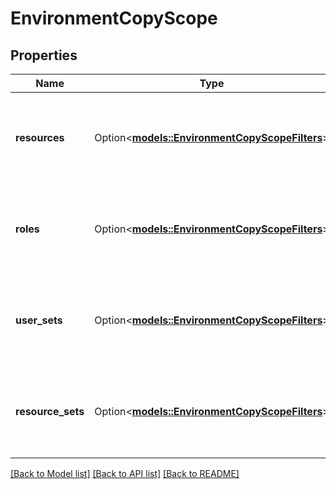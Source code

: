 # EnvironmentCopyScope

## Properties

Name | Type | Description | Notes
------------ | ------------- | ------------- | -------------
**resources** | Option<[**models::EnvironmentCopyScopeFilters**](EnvironmentCopyScopeFilters.md)> | Resources to copy | [optional][default to {include=[], exclude=[]}]
**roles** | Option<[**models::EnvironmentCopyScopeFilters**](EnvironmentCopyScopeFilters.md)> | Roles to copy | [optional][default to {include=[], exclude=[]}]
**user_sets** | Option<[**models::EnvironmentCopyScopeFilters**](EnvironmentCopyScopeFilters.md)> | User sets to copy | [optional][default to {include=[], exclude=[]}]
**resource_sets** | Option<[**models::EnvironmentCopyScopeFilters**](EnvironmentCopyScopeFilters.md)> | Resource sets to copy | [optional][default to {include=[], exclude=[]}]

[[Back to Model list]](../README.md#documentation-for-models) [[Back to API list]](../README.md#documentation-for-api-endpoints) [[Back to README]](../README.md)


